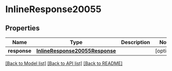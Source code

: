 # InlineResponse20055

## Properties
Name | Type | Description | Notes
------------ | ------------- | ------------- | -------------
**response** | [**InlineResponse20055Response**](InlineResponse20055Response.md) |  | [optional] 

[[Back to Model list]](../README.md#documentation-for-models) [[Back to API list]](../README.md#documentation-for-api-endpoints) [[Back to README]](../README.md)


